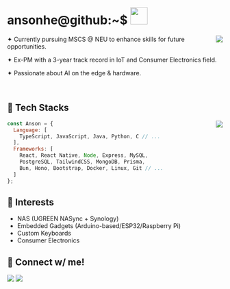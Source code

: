 # ansonhe@github:~$ <img src="https://www.ansonhe.com/SmurfCat.gif" width="40">

<img align="right" src="https://github-readme-stats.vercel.app/api?username=ansonhex&show_icons=true&count_private=true&theme=jolly&icon_color=5CBDD8&bg_color=15,123175,5B2749,777777&hide_border=true">

✦ Currently pursuing MSCS @ NEU to enhance skills for future opportunities.

✦ Ex-PM with a 3-year track record in IoT and Consumer Electronics field.

✦ Passionate about AI on the edge & hardware.

<br />

## 💬 Tech Stacks

<img align="right" src="https://github-readme-stats.vercel.app/api/top-langs/?username=ansonhex&layout=compact&theme=jolly&icon_color=5CBDD8&bg_color=15,123175,5B2749,777777&hide_border=true">

```javascript
const Anson = {
  Language: [
    TypeScript, JavaScript, Java, Python, C // ...
  ],
  Frameworks: [
    React, React Native, Node, Express, MySQL,
    PostgreSQL, TailwindCSS, MongoDB, Prisma,
    Bun, Hono, Bootstrap, Docker, Linux, Git // ...
  ]
};
```

## 🤑 Interests

- NAS (UGREEN NASync + Synology)
- Embedded Gadgets (Arduino-based/ESP32/Raspberry Pi)
- Custom Keyboards
- Consumer Electronics

## 📨 Connect w/ me!

<a href="https://www.linkedin.com/in/ansonhex/"><img src="https://img.shields.io/badge/linkedin-%230077B5.svg?&style=for-the-badge&logo=linkedin&logoColor=white" /></a>
<a href="mailto:hello@ansonhe.com"><img src="https://img.shields.io/badge/Gmail-D14836?style=for-the-badge&logo=gmail&logoColor=white" /></a>
